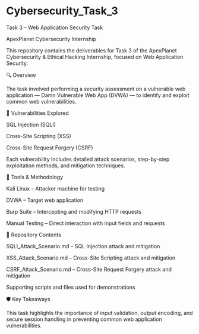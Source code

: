 # Cybersecurity_Task_3


Task 3 – Web Application Security Task

ApexPlanet Cybersecurity Internship

This repository contains the deliverables for Task 3 of the ApexPlanet Cybersecurity & Ethical Hacking Internship, focused on Web Application Security.

🔍 Overview

The task involved performing a security assessment on a vulnerable web application — Damn Vulnerable Web App (DVWA) — to identify and exploit common web vulnerabilities.

🧠 Vulnerabilities Explored

SQL Injection (SQLI)

Cross-Site Scripting (XSS)

Cross-Site Request Forgery (CSRF)


Each vulnerability includes detailed attack scenarios, step-by-step exploitation methods, and mitigation techniques.

🧰 Tools & Methodology

Kali Linux – Attacker machine for testing

DVWA – Target web application

Burp Suite – Intercepting and modifying HTTP requests

Manual Testing – Direct interaction with input fields and requests


📁 Repository Contents

SQLI_Attack_Scenario.md – SQL Injection attack and mitigation

XSS_Attack_Scenario.md – Cross-Site Scripting attack and mitigation

CSRF_Attack_Scenario.md – Cross-Site Request Forgery attack and mitigation

Supporting scripts and files used for demonstrations


🛡️ Key Takeaways

This task highlights the importance of input validation, output encoding, and secure session handling in preventing common web application vulnerabilities.


